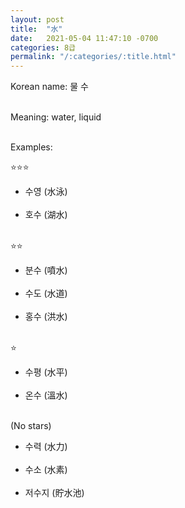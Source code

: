 ```yaml
---
layout: post
title:  "水"
date:   2021-05-04 11:47:10 -0700
categories: 8급
permalink: "/:categories/:title.html"
---
```


Korean name: 물 수 <br><br>

Meaning: water, liquid <br><br>

Examples:

⭐⭐⭐
* 수영 (水泳) <br><br>
* 호수 (湖水) <br><br>


⭐⭐
* 분수 (噴水) <br><br>
* 수도 (水道) <br><br>
* 홍수 (洪水) <br><br>


⭐
* 수평 (水平) <br><br>
* 온수 (溫水) <br><br>


(No stars)
* 수력 (水力) <br><br>
* 수소 (水素) <br><br>
* 저수지 (貯水池) <br><br>

